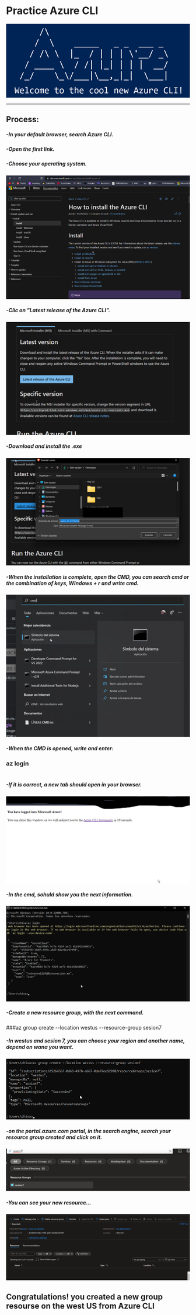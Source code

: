 # Practice Azure CLI
![Blob Storage](img/title.png)

----------------------------------------------------------------

 ## Process:
##### -In your default browser, search Azure CLI.
##### -Open the first link.
##### -Choose your operating system.
![Azure CLI](img/1-CLI.png)
##### -Clic on "Latest release of the Azure CLI".
![Azure CLI](img/2-CLI.png)
##### -Download and install the .exe
![CLI](img/3-CLI.png)
##### -When the installation is complete, open the CMD, you can search cmd or the combination of keys, Windows + r and write cmd.
![CLI](img/4-CLI.png)
##### -When the CMD is opened, write and enter:
### az login
#
##### -If it is correct, a new tab should open in your browser.
![CLI](img/7.-CLI.png)
##### -In the cmd, sohuld show you the next information.
![CLI](img/6-CLI.png)
##### -Create a new resource group, with the next command.
###az group create --location westus --resource-group sesion7
##### -In westus and sesion 7, you can choose your region and another name, depend on wana you want.
![CLI](img/8-CLI.png)
##### -on the portal.azure.com portal, in the search engine, search your resource group created and click on it.
![CLI](img/9-CLI.png)
##### -You can see your new resource...
![CLI](img/10-CLI.png)
## Congratulations! you created a new group resourse on the west US from Azure CLI